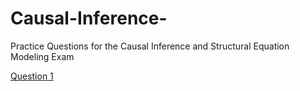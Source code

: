 # Causal-Inference-
Practice Questions for the Causal Inference and Structural Equation Modeling Exam

[Question 1](/Question-1/question-1.pdf)

